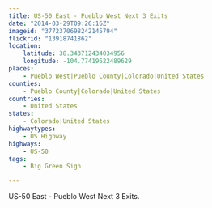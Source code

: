 ```yaml
---
title: US-50 East - Pueblo West Next 3 Exits
date: "2014-03-29T09:26:16Z"
imageid: "3772370698242145794"
flickrid: "13918741862"
location:
    latitude: 38.343712434034956
    longitude: -104.77419622489629
places:
    - Pueblo West|Pueblo County|Colorado|United States
counties:
    - Pueblo County|Colorado|United States
countries:
    - United States
states:
    - Colorado|United States
highwaytypes:
    - US Highway
highways:
    - US-50
tags:
    - Big Green Sign

---
```

US-50 East - Pueblo West Next 3 Exits.
